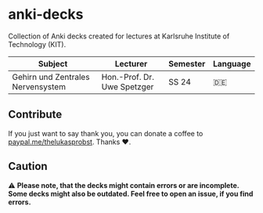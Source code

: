 # anki-decks
Collection of Anki decks created for lectures at Karlsruhe Institute of Technology (KIT).


| Subject                                    | Lecturer                    | Semester | Language |
| ------------------------------------------ | --------------------------- | -------- | -------- |
| Gehirn und Zentrales Nervensystem          | Hon.-Prof. Dr. Uwe Spetzger | SS 24    | :de:     |

## Contribute

If you just want to say thank you, you can donate a coffee to [paypal.me/thelukasprobst](paypal.me/thelukasprobst). Thanks :heart:.

## Caution

:warning: **Please note, that the decks might contain errors or are incomplete. Some decks might also be outdated. Feel free to open an issue, if you find errors.**
